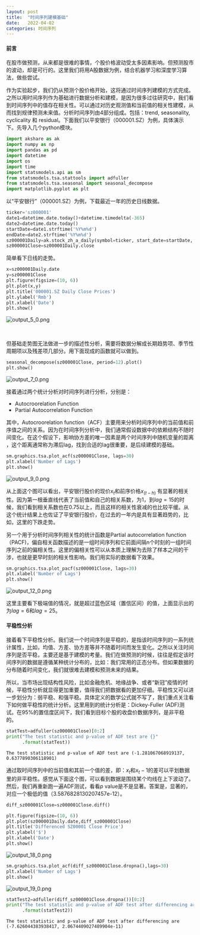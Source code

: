 ```yaml
---
layout: post
title:  "时间序列建模基础"
date:   2022-04-02 
categories: 时间序列
---
```


#### 前言

在股市做预测，从来都是很难的事情，个股价格波动受太多因素影响。但预测股市的波动，却是可行的。这里我们将用A股数据为例，结合机器学习和深度学习算法，做些尝试。

作为实验起步，我们仍从预测个股价格开始，这将通过时间序列建模的方式完成。之所以用时间序列作为基础进行数据分析和建模，是因为很多过往研究中，我们看到时间序列中的值存在相关性。可以通过对历史观测值和当前值的相关性建模，从而找到规律预测未来值。分析时间序列由4部分组成。包括：trend, seasonality, cyclicality 和 residual。下面我们以平安银行（000001.SZ）为例，具体演示下。先导入几个python模块。


```python
import akshare as ak
import numpy as np
import pandas as pd
import datetime
import os
import time
import statsmodels.api as sm
from statsmodels.tsa.stattools import adfuller
from statsmodels.tsa.seasonal import seasonal_decompose
import matplotlib.pyplot as plt
```


以“平安银行”（000001.SZ）为例，下载最近一年的历史日线数据。


```python
ticker='sz000001'
date1=datetime.date.today()+datetime.timedelta(-365)
date2=datetime.date.today()
startDate=date1.strftime('%Y%m%d')
endDate=date2.strftime('%Y%m%d')
sz000001Daily=ak.stock_zh_a_daily(symbol=ticker, start_date=startDate, end_date=endDate, adjust="qfq")
sz000001Close=sz000001Daily.close
```


简单看下日线的走势。


```python
x=sz000001Daily.date
y=sz000001Close
plt.figure(figsize=(10, 6))
plt.plot(x,y)
plt.title('000001.SZ Daily Close Prices')
plt.ylabel('Rmb')
plt.xlabel('Date')
plt.show()
```


![output_5_0.png](https://s2.loli.net/2022/04/18/FnSNatkLT75UpbC.png)

​    

但基础走势图无法做进一步的描述性分析，需要将数据分解成长期趋势项、季节性周期项以及残差项几部分。用下面现成的函数就可以做到。


```python
seasonal_decompose(sz000001Close, period=12).plot()
plt.show()
```


![output_7_0.png](https://s2.loli.net/2022/04/18/6OuwtK1QqjLZVId.png)


接着通过两个统计分析对时间序列进行分析，分别是：
* Autocroorelation Function 
* Partial Autocorrelation Function 


其中，Autocroorelation function（ACF）主要用来分析时间序列中的当前值和前序值之间的关系。因为在时间序列分析中，我们通常假设数据中的依赖结构不随时间变化。在这个假设下，影响协方差的唯一因素是两个时间序列中随机变量的距离 ，这个距离通常称为滞后lag，找到合适的lag很重要，是后续建模的基础。


```python
sm.graphics.tsa.plot_acf(sz000001Close, lags=30)
plt.xlabel('Number of Lags')
plt.show()
```


![output_9_0.png](https://s2.loli.net/2022/04/18/mRz2oASJ7VgNUf5.png)


从上面这个图可以看出，平安银行股价的现价$x_t$和前序价格$x_(t-h)$ 有显著的相关性。因为第一根垂直线代表了当前值和自己的相关系数，为1，到$lag=15$的时候，我们看到相关系数也在0.75以上，而且这样的相关性衰减的也比较平缓。从这个统计结果上也佐证了平安银行股价，在过去的一年内是具有显著趋势的，比如，这里的下跌走势。


另一个用于分析时间序列相关性的统计函数是Partial autocorrelation function （PACF)，偏自相关函数描述的是一组时间序列和它前面间隔n个时刻的一组时间序列之前的偏相关性。这里的偏相关性可以从本质上理解为去除了样本之间的干涉，也就是更早时刻的相关性影响。我们用实际的数据看下效果。


```python
sm.graphics.tsa.plot_pacf(sz000001Close, lags=30)
plt.xlabel('Number of Lags')
plt.show()
```


![output_12_0.png](https://s2.loli.net/2022/04/18/AdeIVhHxjFPctnp.png)


这里主要看下极端值的情况，就是超过蓝色区域（置信区间）的值，上面显示出的为$lag=6$和$lag=25$。


#### 平稳性分析


接着看下平稳性分析。我们说一个时间序列是平稳的，是指该时间序列的一系列统计属性，比如，均值、方差、协方差等并不随着时间而发生变化。之所以关注时间序列是否平稳，主要还是基于建模的考量。我们在做预测的时候，往往是假定该时间序列的数据是遵循某种统计分布的，比如：我们常用的正态分布。但如果数据的分布随着时间变化，我们就很难去建模和预测未来的结果。


所以，当市场出现结构性风险，比如金融危机、地缘战争、或者“新冠”疫情的时候，平稳性分析就显得更加重要，值得我们把数据看的更加仔细。平稳性又可以进一步划分为：弱平稳、和强平稳。具体定义的数学公式就不写了，我们重点关注看下如何做平稳性的统计分析。这里用到的统计分析是：Dickey-Fuller (ADF)测试。在95%的置信度区间下，我们看到目标个股的收盘价数据序列，是非平稳的。


```python
statTest=adfuller(sz000001Close)[0:2]
print("The test statistic and p-value of ADF test are {}"
      .format(statTest))
```

    The test statistic and p-value of ADF test are (-1.281067068919137, 0.6377890306118901)


通过取时间序列中的当前值和其前一个值的差，即：$x_t$和$x_t-1$的差可以平划数据里的非平稳性。感觉从下面这个图，可以看到数据是围绕某个均线在上下波动了。然后，我们再重新跑一遍ADF测试，看看$p$ value是不是显著。答案是，显著的，对应一个极低的值（3.5876828130207457e-12）。


```python
diff_sz000001Close=sz000001Close.diff()
```


```python
plt.figure(figsize=(10, 6))
plt.plot(sz000001Daily.date,diff_sz000001Close)
plt.title('Differenced SZ00001 Close Price')
plt.ylabel('$')
plt.xlabel('Date')
plt.show()
```


![output_18_0.png](https://s2.loli.net/2022/04/18/V1PUTBKbDa79cW2.png)


```python
sm.graphics.tsa.plot_acf(diff_sz000001Close.dropna(),lags=30)
plt.xlabel('Number of Lags')
plt.show()
```


![output_19_0.png](https://s2.loli.net/2022/04/18/eUk82xTNW6dpmOi.png)


```python
statTest2=adfuller(diff_sz000001Close.dropna())[0:2]
print("The test statistic and p-value of ADF test after differencing are {}"\
      .format(statTest2))
```

    The test statistic and p-value of ADF test after differencing are (-7.626044383938417, 2.0674409027489904e-11)
